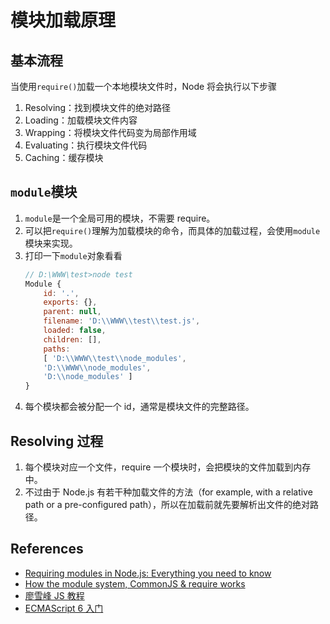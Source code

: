 # 模块加载原理


## 基本流程
当使用`require()`加载一个本地模块文件时，Node 将会执行以下步骤
1. Resolving：找到模块文件的绝对路径
2. Loading：加载模块文件内容
3. Wrapping：将模块文件代码变为局部作用域
4. Evaluating：执行模块文件代码
5. Caching：缓存模块


## `module`模块
1. `module`是一个全局可用的模块，不需要 require。
2. 可以把`require()`理解为加载模块的命令，而具体的加载过程，会使用`module`模块来实现。
3. 打印一下`module`对象看看
    ```js
    // D:\WWW\test>node test
    Module {
        id: '.',
        exports: {},
        parent: null,
        filename: 'D:\\WWW\\test\\test.js',
        loaded: false,
        children: [],
        paths:
        [ 'D:\\WWW\\test\\node_modules',
        'D:\\WWW\\node_modules',
        'D:\\node_modules' ]
    }
    ```
4. 每个模块都会被分配一个 id，通常是模块文件的完整路径。


## Resolving 过程
1. 每个模块对应一个文件，require 一个模块时，会把模块的文件加载到内存中。
2. 不过由于 Node.js 有若干种加载文件的方法（for example, with a relative path or a
pre-configured path），所以在加载前就先要解析出文件的绝对路径。

## References
* [Requiring modules in Node.js: Everything you need to know](https://medium.freecodecamp.org/requiring-modules-in-node-js-everything-you-need-to-know-e7fbd119be8)
* [How the module system, CommonJS & require works](https://blog.risingstack.com/node-js-at-scale-module-system-commonjs-require/)
* [廖雪峰 JS 教程](https://dwz.cn/OebROkB1)
* [ECMAScript 6 入门](http://es6.ruanyifeng.com/#docs/module-loader#CommonJS-模块的加载原理)

